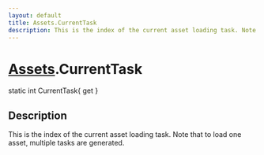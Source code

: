 ```yaml
---
layout: default
title: Assets.CurrentTask
description: This is the index of the current asset loading task. Note that to load one asset, multiple tasks are generated.
---
```

# [Assets]({{site.url}}/Pages/StereoKit/Assets.html).CurrentTask

<div class='signature' markdown='1'>
static int CurrentTask{ get }
</div>

## Description
This is the index of the current asset loading task. Note
that to load one asset, multiple tasks are generated.

